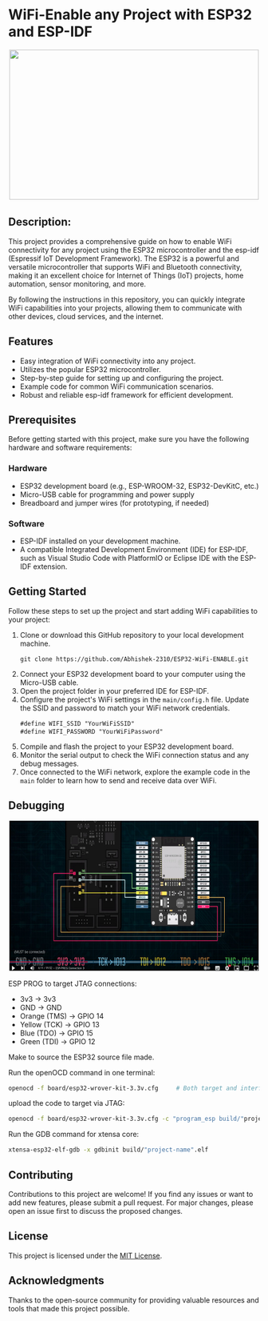 <h1>WiFi-Enable any Project with ESP32 and ESP-IDF</h1>
<p align="center">
<img src = "https://user-images.githubusercontent.com/9260214/28747595-19a41090-7471-11e7-826c-42c28ea7ae6e.jpeg" width = "500" height = "300"></p>
<h2>Description:</h2>
<p>
This project provides a comprehensive guide on how to enable WiFi connectivity for any project using the ESP32 microcontroller and the esp-idf (Espressif IoT Development Framework). The ESP32 is a powerful and versatile microcontroller that supports WiFi and Bluetooth connectivity, making it an excellent choice for Internet of Things (IoT) projects, home automation, sensor monitoring, and more.
</p>
<p>
By following the instructions in this repository, you can quickly integrate WiFi capabilities into your projects, allowing them to communicate with other devices, cloud services, and the internet.
</p>

<h2>Features</h2>
<ul>
<li>Easy integration of WiFi connectivity into any project.</li>
<li>Utilizes the popular ESP32 microcontroller.</li>
<li>Step-by-step guide for setting up and configuring the project.</li>
<li>Example code for common WiFi communication scenarios.</li>
<li>Robust and reliable esp-idf framework for efficient development.</li>
</ul>

<h2>Prerequisites</h2>
<p>Before getting started with this project, make sure you have the following hardware and software requirements:</p>

<h3>Hardware</h3>
<ul>
<li>ESP32 development board (e.g., ESP-WROOM-32, ESP32-DevKitC, etc.)</li>
<li>Micro-USB cable for programming and power supply</li>
<li>Breadboard and jumper wires (for prototyping, if needed)</li>
</ul>

<h3>Software</h3>
<ul>
<li>ESP-IDF installed on your development machine.</li>
<li>A compatible Integrated Development Environment (IDE) for ESP-IDF, such as Visual Studio Code with PlatformIO or Eclipse IDE with the ESP-IDF extension.</li>
</ul>

<h2>Getting Started</h2>
<p>Follow these steps to set up the project and start adding WiFi capabilities to your project:</p>
    <ol>
        <li>Clone or download this GitHub repository to your local development machine.</li>
        <pre><code>git clone https://github.com/Abhishek-2310/ESP32-WiFi-ENABLE.git</code></pre>
        <li>Connect your ESP32 development board to your computer using the Micro-USB cable.</li>
        <li>Open the project folder in your preferred IDE for ESP-IDF.</li>
        <li>Configure the project's WiFi settings in the <code>main/config.h</code> file. Update the SSID and password to
            match your WiFi network credentials.</li>
        <pre><code>#define WIFI_SSID "YourWiFiSSID"
#define WIFI_PASSWORD "YourWiFiPassword"</code></pre>
        <li>Compile and flash the project to your ESP32 development board.</li>
        <li>Monitor the serial output to check the WiFi connection status and any debug messages.</li>
        <li>Once connected to the WiFi network, explore the example code in the <code>main</code> folder to learn how to
            send and receive data over WiFi.</li>
    </ol>
    
<h2>Debugging</h2>
<p align="center">
<img src = "https://github.com/Abhishek-2310/ESP32-WiFi-ENABLE/blob/master/JTAG_connection_ESP32.jpg" width = "500" height = "300"></p>
ESP PROG to target JTAG connections:
<ul>
<li>3v3          -> 3v3</li>
<li>GND          -> GND</li>
<li>Orange (TMS) -> GPIO 14</li>
<li>Yellow (TCK) -> GPIO 13</li>
<li>Blue (TDO)   -> GPIO 15</li>
<li>Green (TDI)  -> GPIO 12</li>
</ul>
Make to source the ESP32 source file made.

Run the openOCD command in one terminal:
```sh
openocd -f board/esp32-wrover-kit-3.3v.cfg     # Both target and interface are included in board
```
upload the code to target via JTAG:
```sh
openocd -f board/esp32-wrover-kit-3.3v.cfg -c "program_esp build/"project-name".bin 0x10000 verify exit reset"
```
Run the GDB command for xtensa core:
```sh
xtensa-esp32-elf-gdb -x gdbinit build/"project-name".elf
```
<h2>Contributing</h2>
<p>Contributions to this project are welcome! If you find any issues or want to add new features, please submit a pull request. For major changes, please open an issue first to discuss the proposed changes.</p>

<h2>License</h2>
<p>This project is licensed under the <a href="LICENSE">MIT License</a>.</p>
<h2>Acknowledgments</h2>
<p>Thanks to the open-source community for providing valuable resources and tools that made this project
        possible.</p>

